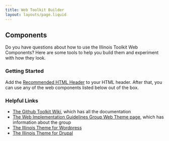 ```yaml
---
title: Web Toolkit Builder
layout: layouts/page.liquid
---
```


## Components

Do you have questions about how to use the Illinois Toolkit Web Components? Here are some tools to help you build them and experiment with how they look.

### Getting Started

Add the <a href="https://github.com/web-illinois/toolkit/wiki/Recommended-HTML-Header">Recommended HTML Header</a> to your HTML header. After that, you can use any of the web components listed below out of the box.

### Helpful Links
* <a href="https://go.illinois.edu/webtoolkit">The Github Toolkit Wiki</a>, which has all the documentation
* <a href="https://webtheme.illinois.edu/">The Web Implementation Guidelines Group Web Theme page</a>, which has information about the group
* <a href="https://wordpress.webtheme.illinois.edu/">The Illinois Theme for Wordpress</a>
* <a href="https://drupal.webtheme.illinois.edu/">The Illinois Theme for Drupal</a>

